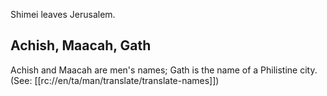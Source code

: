 Shimei leaves Jerusalem.

## Achish, Maacah, Gath ##

Achish and Maacah are men's names; Gath is the name of a Philistine city. (See: [[rc://en/ta/man/translate/translate-names]])